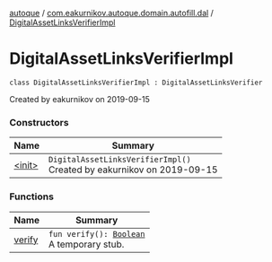 [autoque](../../index.md) / [com.eakurnikov.autoque.domain.autofill.dal](../index.md) / [DigitalAssetLinksVerifierImpl](./index.md)

# DigitalAssetLinksVerifierImpl

`class DigitalAssetLinksVerifierImpl : DigitalAssetLinksVerifier`

Created by eakurnikov on 2019-09-15

### Constructors

| Name | Summary |
|---|---|
| [&lt;init&gt;](-init-.md) | `DigitalAssetLinksVerifierImpl()`<br>Created by eakurnikov on 2019-09-15 |

### Functions

| Name | Summary |
|---|---|
| [verify](verify.md) | `fun verify(): `[`Boolean`](https://kotlinlang.org/api/latest/jvm/stdlib/kotlin/-boolean/index.html)<br>A temporary stub. |
